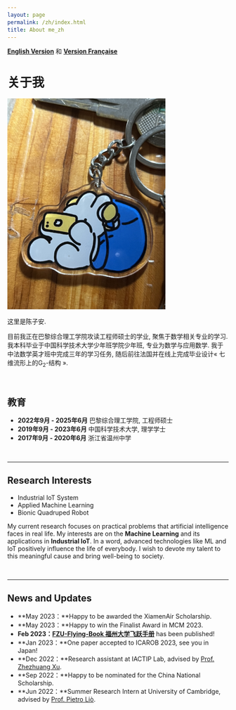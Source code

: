 ```yaml
---
layout: page
permalink: /zh/index.html
title: About me_zh
---
```


**[English Version](https://zian-chen.github.io)** 和 **[Version Française](https://zian-chen.github.io/fr/)**

# 关于我

<img src="/images/again.JPG" class="floatpic" width="360" height="480">

这里是陈子安.

目前我正在巴黎综合理工学院攻读工程师硕士的学业, 聚焦于数学相关专业的学习. 我本科毕业于中国科学技术大学少年班学院少年班, 专业为数学与应用数学. 我于中法数学英才班中完成三年的学习任务, 随后前往法国并在线上完成毕业设计« 七维流形上的G<sub>2</sub>-结构 ».

<br>

## 教育

<!--**<font color='red'>[Highlight]</font> I am looking for PhD to start in 2025 Fall. Contact me if you have any leads!** [talk with me](https://calendly.com/lancecai/meet-with-lance)-->

- **2022年9月 - 2025年6月** 巴黎综合理工学院, 工程师硕士
- **2019年9月 - 2023年6月** 中国科学技术大学, 理学学士
- **2017年9月 - 2020年6月** 浙江省温州中学

<br>

---

## Research Interests

- Industrial IoT System
- Applied Machine Learning
- Bionic Quadruped Robot

My current research focuses on practical problems that artificial intelligence faces in real life. My interests are on the **Machine Learning** and its applications in **Industrial IoT**. In a word, advanced technologies like ML and IoT positively influence the life of everybody.  I wish to devote my talent to this meaningful cause and bring well-being to society.

<br>

---

## News and Updates

- **May 2023：**Happy to be awarded the XiamenAir Scholarship.
- **May 2023：**Happy to win the Finalist Award in MCM 2023.
- **Feb 2023：**[**FZU-Flying-Book 福州大学飞跃手册**](https://fzu-fly.online/) has been published!
- **Jan 2023：**One paper accepted to ICAROB 2023, see you in Japan!
- **Dec 2022：**Research assistant at IACTIP Lab, advised by [Prof. Zhezhuang Xu](https://dqxy.fzu.edu.cn/en/info/1009/1072.htm).
- **Sep 2022：**Happy to be nominated for the China National Scholarship.
- **Jun 2022：**Summer Research Intern at University of Cambridge, advised by [Prof. Pietro Liò](https://www.cl.cam.ac.uk/~pl219/ ).

<br>
